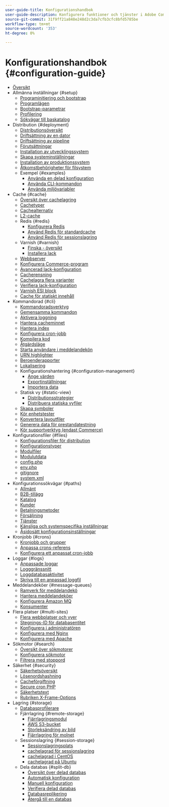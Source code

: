 ```yaml
---
user-guide-title: Konfigurationshandbok
user-guide-description: Konfigurera funktioner och tjänster i Adobe Commerce eller Magento Open Source.
source-git-commit: 31f9ff21a848e248d2c3da7cfb3cfc8bfd5785be
workflow-type: tm+mt
source-wordcount: '353'
ht-degree: 0%

---
```



# Konfigurationshandbok {#configuration-guide}

+ [Översikt](overview.md)
+ Allmänna inställningar {#setup}
   + [Programinitiering och bootstrap](bootstrap/initialization.md)
   + [Programlägen](bootstrap/application-modes.md)
   + [Bootstrap-parametrar](bootstrap/set-parameters.md)
   + [Profilering](bootstrap/mage-profiler.md)
   + [Sökvägar till baskatalog](bootstrap/mage-directory.md)
+ Distribution {#deployment}
   + [Distributionsöversikt](deployment/overview.md)
   + [Driftsättning av en dator](deployment/single-machine.md)
   + [Driftsättning av pipeline](deployment/technical-details.md)
   + [Förutsättningar](deployment/prerequisites.md)
   + [Installation av utvecklingssystem](deployment/development-system.md)
   + [Skapa systeminställningar](deployment/build-system.md)
   + [Installation av produktionssystem](deployment/production-system.md)
   + [Åtkomstbehörigheter för filsystem](deployment/file-system-permissions.md)
   + Exempel {#examples}
      + [Använda en delad konfiguration](deployment/example-shared-configuration.md)
      + [Använda CLI-kommandon](deployment/example-using-cli.md)
      + [Använda miljövariabler](deployment/example-environment-variables.md)
+ Cache {#cache}
   + [Översikt över cachelagring](cache/caching-overview.md)
   + [Cachetyper](cache/cache-types.md)
   + [Cachealternativ](cache/cache-options.md)
   + [L2-cache](cache/level-two-cache.md)
   + Redis {#redis}
      + [Konfigurera Redis](cache/config-redis.md)
      + [Använd Redis för standardcache](cache/redis-pg-cache.md)
      + [Använd Redis för sessionslagring](cache/redis-session.md)
   + Varnish {#varnish}
      + [Finska - översikt](cache/config-varnish.md)
      + [Installera lack](cache/config-varnish-install.md)
   + [Webbserver](cache/config-varnish-server.md)
   + [Konfigurera Commerce-program](cache/configure-varnish-commerce.md)
   + [Avancerad lack-konfiguration](cache/config-varnish-advanced.md)
   + [Cacherensning](cache/use-varnish-cache.md)
   + [Cachelagra flera varianter](cache/use-multiple-varnish-cache.md)
   + [Verifiera lack-konfiguration](cache/config-varnish-final.md)
   + [Varnish ESI block](cache/use-varnish-esi.md)
   + [Cache för statiskt innehåll](cache/static-content-signing.md)
+ Kommandorad {#cli}
   + [Kommandoradsverktyg](cli/config-cli.md)
   + [Gemensamma kommandon](cli/common-cli-commands.md)
   + [Aktivera loggning](cli/enable-logging.md)
   + [Hantera cacheminnet](cli/manage-cache.md)
   + [Hantera index](cli/manage-indexers.md)
   + [Konfigurera cron-jobb](cli/configure-cron-jobs.md)
   + [Kompilera kod](cli/code-compiler.md)
   + [Åtgärdsläge](cli/set-mode.md)
   + [Starta användare i meddelandekön](cli/start-message-queues.md)
   + [URN highlighter](cli/urn-highlighter.md)
   + [Beroenderapporter](cli/dependency-reports.md)
   + [Lokalisering](cli/localization.md)
   + Konfigurationshantering {#configuration-management}
      + [Ange värden](cli/set-configuration-values.md)
      + [Exportinställningar](cli/export-configuration.md)
      + [Importera data](cli/import-configuration.md)
   + Statisk vy {#static-view}
      + [Distributionsstrategier](cli/static-view-file-strategy.md)
      + [Distribuera statiska vyfiler](cli/static-view-file-deployment.md)
   + [Skapa symboler](cli/create-symlinks.md)
   + [Kör enhetstester](cli/unit-tests.md)
   + [Konvertera layoutfiler](cli/convert-layout-files.md)
   + [Generera data för prestandatestning](cli/generate-data.md)
   + [Kör supportverktyg (endast Commerce)](cli/run-support-utilities.md)
+ Konfigurationsfiler {#files}
   + [Konfigurationsfiler för distribution](reference/deployment-files.md)
   + [Konfigurationstyper](reference/config-create-types.md)
   + [Modulfiler](reference/module-files.md)
   + [Modulutdata](reference/disable-module-output.md)
   + [config.php](reference/config-reference-configphp.md)
   + [env.php](reference/config-reference-envphp.md)
   + [gitignore](reference/config-reference-gitignore.md)
   + [system.xml](reference/config-reference-systemxml.md)
+ Konfigurationssökvägar {#paths}
   + [Allmänt](reference/config-reference-general.md)
   + [B2B-tillägg](reference/config-reference-b2b.md)
   + [Katalog](reference/config-reference-catalog.md)
   + [Kunder](reference/config-reference-customers.md)
   + [Betalningsmetoder](reference/config-reference-payment.md)
   + [Försäljning](reference/config-reference-sales.md)
   + [Tjänster](reference/config-reference-services.md)
   + [Känsliga och systemspecifika inställningar](reference/config-reference-sens.md)
   + [Åsidosätt konfigurationsinställningar](reference/override-config-settings.md)
+ Kronjobb {#crons}
   + [Kronjobb och grupper](cron/custom-cron.md)
   + [Anpassa crons-referens](cron/custom-cron-reference.md)
   + [Konfigurera ett anpassat cron-jobb](cron/custom-cron-tutorial.md)
+ Loggar {#logs}
   + [Anpassade loggar](logs/custom-logging.md)
   + [Logggränssnitt](logs/logger-interface.md)
   + [Loggdatabasaktivitet](logs/database-activity.md)
   + [Skriva till en anpassad loggfil](logs/custom-log-files.md)
+ Meddelandeköer {#message-queues}
   + [Ramverk för meddelandekö](queues/message-queue-framework.md)
   + [Hantera meddelandeköer](queues/manage-message-queues.md)
   + [Konfigurera Amazon MQ](queues/aws-mq.md)
   + [Konsumenter](queues/consumers.md)
+ Flera platser {#multi-sites}
   + [Flera webbplatser och vyer](multi-sites/ms-overview.md)
   + [Stegnings-ID för databasentitet](multi-sites/change-increment-id.md)
   + [Konfigurera i administratören](multi-sites/ms-admin.md)
   + [Konfigurera med Nginx](multi-sites/ms-nginx.md)
   + [Konfigurera med Apache](multi-sites/ms-apache.md)
+ Sökmotor {#search}
   + [Översikt över sökmotorer](search/overview-search.md)
   + [Konfigurera sökmotor](search/configure-search-engine.md)
   + [Filtrera med stoppord](search/search-stopwords.md)
+ Säkerhet {#security}
   + [Säkerhetsöversikt](security/overview.md)
   + [Lösenordshashning](security/password-hashing.md)
   + [Cacheförgiftning](security/cache-poisoning.md)
   + [Secure cron PHP](security/secure-cron-php.md)
   + [Säkerhetstext](security/security-txt.md)
   + [Rubriken X-Frame-Options](security/xframe-options.md)
+ Lagring {#storage}
   + [Databasprofilerare](storage/db-profiler.md)
   + Fjärrlagring {#remote-storage}
      + [Fjärrlagringsmodul](remote-storage/remote-storage.md)
      + [AWS S3-bucket](remote-storage/remote-storage-aws-s3.md)
      + [Storleksändring av bild](remote-storage/remote-storage-image-resize.md)
      + [Fjärrlagring för molnet](remote-storage/cloud-support.md)
   + Sessionslagring {#session-storage}
      + [Sessionslagringsplats](storage/sessions.md)
      + [cachelagrad för sessionslagring](storage/memcached.md)
      + [cachelagrad i CentOS](storage/memcache-centos.md)
      + [cachelagrad på Ubuntu](storage/memcache-ubuntu.md)
   + Dela databas {#split-db}
      + [Översikt över delad databas](storage/multi-master.md)
      + [Automatisk konfiguration](storage/multi-master-masterdb.md)
      + [Manuell konfiguration](storage/multi-master-manual.md)
      + [Verifiera delad databas](storage/multi-master-verify.md)
      + [Databasreplikering](storage/multi-master-replication.md)
      + [Återgå till en databas](storage/revert-split-database.md)
